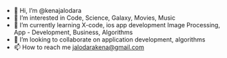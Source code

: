 - 👋 Hi, I’m @kenajalodara
- 👀 I’m interested in Code, Science, Galaxy, Movies, Music
- 🌱 I’m currently learning X-code, ios app development Image Processing, App - Development, Business, Algorithms
- 💞️ I’m looking to collaborate on application development, algorithms
- 📫 How to reach me jalodarakena@gmail.com

<!---
kenajalodara/kenajalodara is a ✨ special ✨ repository because its `README.md` (this file) appears on your GitHub profile.
You can click the Preview link to take a look at your changes.
--->
